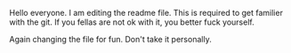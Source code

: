 Hello everyone. I am editing the readme file. This is required to get familier with the git. If you fellas are not ok with it, you better fuck yourself.

Again changing the file for fun. Don't take it personally.
